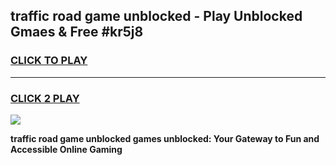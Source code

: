 
## traffic road game unblocked - Play Unblocked Gmaes & Free #kr5j8
<h3>
<a href="https://premium.freeplayer.one?title=traffic_road_game_unblocked&ref=03M">CLICK TO PLAY</a></h3>
<hr>

<h3>
<a href="https://premium.freeplayer.one?title=traffic_road_game_unblocked&ref=03M">CLICK 2 PLAY</a>
  
</h3>

<a href="https://premium.freeplayer.one?title=traffic_road_game_unblocked&ref=03M"><img src="https://clearcache.store/games.png"></a>


**traffic road game unblocked games unblocked: Your Gateway to Fun and Accessible Online Gaming**
